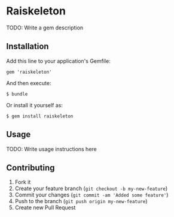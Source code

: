 # Raiskeleton

TODO: Write a gem description

## Installation

Add this line to your application's Gemfile:

    gem 'raiskeleton'

And then execute:

    $ bundle

Or install it yourself as:

    $ gem install raiskeleton

## Usage

TODO: Write usage instructions here

## Contributing

1. Fork it
2. Create your feature branch (`git checkout -b my-new-feature`)
3. Commit your changes (`git commit -am 'Added some feature'`)
4. Push to the branch (`git push origin my-new-feature`)
5. Create new Pull Request

